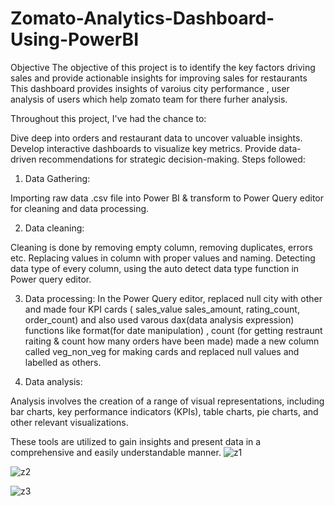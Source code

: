# Zomato-Analytics-Dashboard-Using-PowerBI
Objective
The objective of this project is to identify the key factors driving sales  and provide actionable insights for improving sales for restaurants This dashboard provides insights of varoius city performance , user analysis of users which help zomato team for there furher analysis. 

Throughout this project, I've had the chance to:

Dive deep into orders and restaurant data to uncover valuable insights.
Develop interactive dashboards to visualize key  metrics.
Provide data-driven recommendations for strategic decision-making.
Steps followed:

1. Data Gathering:

Importing raw data .csv file into Power BI & transform to Power Query editor for cleaning and data processing.

2. Data cleaning:

Cleaning is done by removing empty column, removing duplicates, errors etc.
Replacing values in column with proper values and naming.
Detecting data type of every column, using the auto detect data type function in Power query editor.

3. Data processing:
In the Power Query editor, replaced null city with other and made four KPI cards ( sales_value sales_amount, rating_count, order_count) and also used varous dax(data analysis expression) functions like
format(for date manipulation) , count (for getting restraunt raiting & count how many orders have been made) made a new column called veg_non_veg for making cards and replaced null values and labelled as others.


5. Data analysis:

Analysis involves the creation of a range of visual representations, including bar charts, key performance indicators (KPIs), table charts, pie charts, and other relevant visualizations.


These tools are utilized to gain insights and present data in a comprehensive and easily understandable manner.
![z1](https://github.com/subhj/Zomato-Analytics-Dashboard-Using-PowerBI/assets/98201527/a5bcef88-8d44-45c5-bc1a-99eb56a3eb51)

![z2](https://github.com/subhj/Zomato-Analytics-Dashboard-Using-PowerBI/assets/98201527/3776d2ae-6b6e-41d6-b770-b49e53ad1021)

![z3](https://github.com/subhj/Zomato-Analytics-Dashboard-Using-PowerBI/assets/98201527/246e4fc9-c0c3-490a-a410-84cba8e66344)
